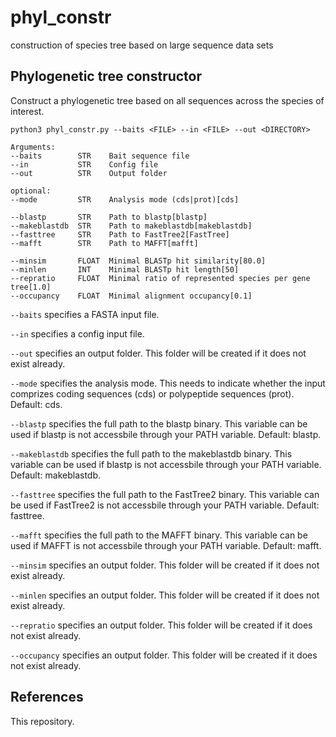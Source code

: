 # phyl_constr
construction of species tree based on large sequence data sets


## Phylogenetic tree constructor ##
Construct a phylogenetic tree based on all sequences across the species of interest.

```
python3 phyl_constr.py --baits <FILE> --in <FILE> --out <DIRECTORY>

Arguments:
--baits        STR    Bait sequence file
--in           STR    Config file
--out          STR    Output folder

optional:
--mode         STR    Analysis mode (cds|prot)[cds]

--blastp       STR    Path to blastp[blastp]
--makeblastdb  STR    Path to makeblastdb[makeblastdb]
--fasttree     STR    Path to FastTree2[FastTree]
--mafft        STR    Path to MAFFT[mafft]
				
--minsim       FLOAT  Minimal BLASTp hit similarity[80.0]
--minlen       INT    Minimal BLASTp hit length[50]
--repratio     FLOAT  Minimal ratio of represented species per gene tree[1.0]
--occupancy    FLOAT  Minimal alignment occupancy[0.1]
```

`--baits` specifies a FASTA input file.

`--in` specifies a config input file.

`--out` specifies an output folder. This folder will be created if it does not exist already.

`--mode` specifies the analysis mode. This needs to indicate whether the input comprizes coding sequences (cds) or polypeptide sequences (prot). Default: cds.

`--blastp` specifies the full path to the blastp binary. This variable can be used if blastp is not accessbile through your PATH variable. Default: blastp.

`--makeblastdb` specifies the full path to the makeblastdb binary. This variable can be used if blastp is not accessbile through your PATH variable. Default: makeblastdb.

`--fasttree` specifies the full path to the FastTree2 binary. This variable can be used if FastTree2 is not accessbile through your PATH variable. Default: fasttree.

`--mafft` specifies the full path to the MAFFT binary. This variable can be used if MAFFT is not accessbile through your PATH variable. Default: mafft.

`--minsim` specifies an output folder. This folder will be created if it does not exist already.

`--minlen` specifies an output folder. This folder will be created if it does not exist already.

`--repratio` specifies an output folder. This folder will be created if it does not exist already.

`--occupancy` specifies an output folder. This folder will be created if it does not exist already.

## References
This repository.
